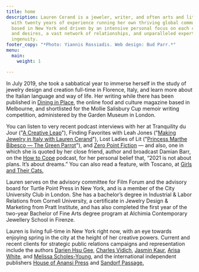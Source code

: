```yaml
---
title: home
description: Lauren Cerand is a jeweler, writer, and often arts and literary publicist
  with twenty years of experience running her own thriving global communications consultancy,
  based in New York and driven by an intensive personal focus on each client’s needs
  and desires, a vast network of relationships, and unparalleled expertise and creative
  ingenuity.
footer_copy: "*Photo: Yiannis Rossiadis. Web design: Bud Parr.*"
menu:
  main:
    weight: 1

---
```

In July 2019, she took a sabbatical year to immerse herself in the study of jewelry design and creation full-time in Florence, Italy, and learn more about the Italian language and way of life. Her writing while there has been published in [Dining in Place](https://dininginplace.com/essay/in-isolation-with-lauren-cerand/), the online food and culture magazine based in Melbourne, and shortlisted for the Mollie Salisbury Cup memoir writing competition, administered by the Garden Museum in London.

You can listen to very recent podcast interviews with her at Tranquility du Jour ("[A Creative Leap](https://kimberlywilson.com/podcasts/tranquility-du-jour-512-creative-leap/)"), Finding Favorites with Leah Jones ("[Making Jewelry in Italy with Lauren Cerand](https://findingfavorites.podbean.com/e/making-jewelry-in-italy-with-lauren-cerand/)"), Lost Ladies of Lit ("[Princess Marthe Bibesco –– The Green Parrot](https://www.lostladiesoflit.com/podcast/23-marthe-bibesco-the-green-parrot-with-lauren-cerand)"), and [Zero Point Fiction](https://zeropointfiction.libsyn.com/interview-with-lauren-cerand) –– and also, one in which she is quoted by her close friend, author and broadcast Damian Barr, on the [How to Cope](https://podcasts.apple.com/us/podcast/damian-barr-writer-presenter-on-how-hes-coping-through/id1511488260?i=1000507679910) podcast, for her personal belief that, “2021 is not about plans. It’s about dreams.” You can also read a feature, with Toscano, at [Girls and Their Cats.](https://www.girlsandtheircats.com/blog/lauren-cerand-and-toscano)

Lauren serves on the advisory committee for Film Forum and the advisory board for Turtle Point Press in New York, and is a member of the City University Club in London. She has a bachelor’s degree in Industrial & Labor Relations from Cornell University, a certificate in Jewelry Design & Marketing from Pratt Institute, and has also completed the first year of the two-year Bachelor of Fine Arts degree program at Alchimia Contemporary Jewellery School in Firenze.

Lauren is living full-time in New York right now, with an eye towards enjoying spring in the city at the height of her creative powers. Current and recent clients for strategic public relations campaigns and representation include the authors [Darien Hsu Gee](https://www.dariengee.com/), [Charles Vidich](https://www.germsatbaybook.com/), [Jasmin Kaur](https://www.jasminkaur.com/), [Arisa White](https://arisawhite.com/), and [Melissa Scholes-Young](http://melissascholesyoung.com/), and the international independent publishers [House of Anansi Press](https://houseofanansi.com/) and [Sandorf Passage.](https://sandorfpassage.org/) 